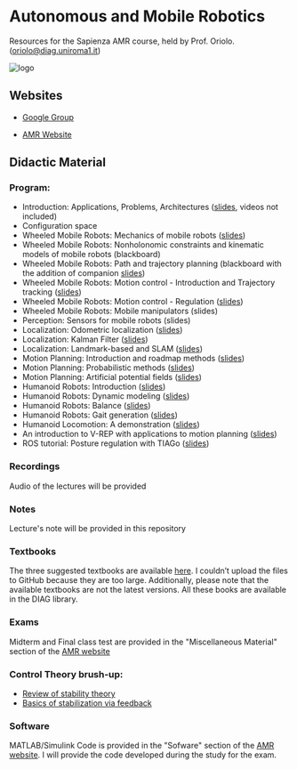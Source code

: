 # Autonomous and Mobile Robotics
Resources for the Sapienza AMR course, held by Prof. Oriolo. (oriolo@diag.uniroma1.it)

![logo](curiosity.jpeg)

## Websites

- [Google Group](https://groups.google.com/g/AMR_GG)

- [AMR Website](https://www.diag.uniroma1.it/oriolo/amr/)


## Didactic Material

### Program:
- Introduction: Applications, Problems, Architectures ([slides](https://www.diag.uniroma1.it/oriolo/amr/slides/Introduction_Slides.pdf), videos not included)
- Configuration space 
- Wheeled Mobile Robots: Mechanics of mobile robots ([slides](https://www.diag.uniroma1.it/oriolo/amr/slides/WheeledMobileRobots1_Slides.pdf))
- Wheeled Mobile Robots: Nonholonomic constraints and kinematic models of mobile robots (blackboard)
- Wheeled Mobile Robots: Path and trajectory planning (blackboard with the addition of companion [slides](https://www.diag.uniroma1.it/oriolo/amr/slides/WheeledMobileRobots3_CompSlides.pdf))
- Wheeled Mobile Robots: Motion control - Introduction and Trajectory tracking ([slides](https://www.diag.uniroma1.it/oriolo/amr/slides/WheeledMobileRobots4_Slides.pdf))
- Wheeled Mobile Robots: Motion control - Regulation ([slides](https://www.diag.uniroma1.it/oriolo/amr/slides/WheeledMobileRobots5_Slides.pdf))
- Wheeled Mobile Robots: Mobile manipulators (slides)
- Perception: Sensors for mobile robots (slides)
- Localization: Odometric localization ([slides](https://www.diag.uniroma1.it/oriolo/amr/slides/Localization1_Slides.pdf))
- Localization: Kalman Filter ([slides](https://www.diag.uniroma1.it/oriolo/amr/slides/Localization2_Slides.pdf))
- Localization: Landmark-based and SLAM ([slides](https://www.diag.uniroma1.it/oriolo/amr/slides/Localization3_Slides.pdf))
- Motion Planning: Introduction and roadmap methods ([slides](https://www.diag.uniroma1.it/oriolo/amr/slides/MotionPlanning1_Slides.pdf))
- Motion Planning: Probabilistic methods ([slides](https://www.diag.uniroma1.it/oriolo/amr/slides/MotionPlanning2_Slides.pdf))
- Motion Planning: Artificial potential fields ([slides](https://www.diag.uniroma1.it/oriolo/amr/slides/MotionPlanning3_Slides.pdf))
- Humanoid Robots: Introduction ([slides](https://www.diag.uniroma1.it/oriolo/amr/slides/HumanoidRobots1_Slides.pdf))
- Humanoid Robots: Dynamic modeling ([slides](https://www.diag.uniroma1.it/oriolo/amr/slides/HumanoidRobots2_Slides.pdf))
- Humanoid Robots: Balance ([slides](https://www.diag.uniroma1.it/oriolo/amr/slides/HumanoidRobots3_Slides.pdf))
- Humanoid Robots: Gait generation ([slides](https://www.diag.uniroma1.it/oriolo/amr/slides/HumanoidRobots4_Slides.pdf))
- Humanoid Locomotion: A demonstration ([slides](https://www.diag.uniroma1.it/oriolo/amr/slides/HumanoidLocomotion.pdf))
- An introduction to V-REP with applications to motion planning ([slides](https://www.diag.uniroma1.it/oriolo/amr/slides/VREP_with_applications.pdf))
- ROS tutorial: Posture regulation with TIAGo ([slides](https://www.diag.uniroma1.it/oriolo/amr/slides/ROS_with_TIAGo.pdf))


### Recordings 
Audio of the lectures will be provided


### Notes 
Lecture's note will be provided in this repository

### Textbooks 
The three suggested textbooks are available [here](https://drive.google.com/drive/folders/1iVVsa5YCw1IODRD4ZuuUnNy4_YOhSOM-). I couldn’t upload the files to GitHub because they are too large. Additionally, please note that the available textbooks are not the latest versions. All these books are available in the DIAG library.

### Exams
Midterm and Final class test are provided in the "Miscellaneous Material" section of the [AMR website](https://www.diag.uniroma1.it/oriolo/amr/)

### Control Theory brush-up:
- [Review of stability theory](https://www.diag.uniroma1.it/oriolo/amr/material/stability.pdf)
- [Basics of stabilization via feedback](https://www.diag.uniroma1.it/oriolo/amr/material/StabViaRetr.pdf)

### Software 
MATLAB/Simulink Code is provided in the "Sofware" section of the [AMR website](https://www.diag.uniroma1.it/oriolo/amr/). I will provide the code developed during the study for the exam.
